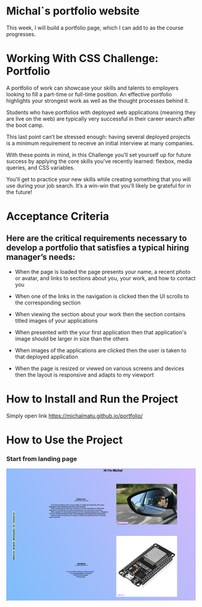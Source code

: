 # Michal`s portfolio website
This week, I will  build a portfolio page, which I can add to as the course progresses.
# Working With CSS Challenge: Portfolio
A portfolio of work can showcase your skills and talents to employers looking to fill a part-time or full-time position. An effective portfolio highlights your strongest work as well as the thought processes behind it. 

Students who have portfolios with deployed web applications (meaning they are live on the web) are typically very successful in their career search after the boot camp. 

This last point can’t be stressed enough: having several deployed projects is a minimum requirement to receive an initial interview at many companies.

With these points in mind, in this Challenge you’ll set yourself up for future success by applying the core skills you've recently learned: flexbox, media queries, and CSS variables. 

You'll get to practice your new skills while creating something that you will use during your job search. It’s a win-win that you'll likely be grateful for in the future!

# Acceptance Criteria
## Here are the critical requirements necessary to develop a portfolio that satisfies a typical hiring manager’s needs:


- When the page is loaded the page presents your name, a recent photo or avatar, and links to sections about you, your work, and how to contact you

- When one of the links in the navigation is clicked then the UI scrolls to the corresponding section

- When viewing the section about your work then the section contains titled images of your applications

- When presented with the your first application then that application's image should be larger in size than the others

- When images of the applications are clicked then the user is taken to that deployed application

- When the page is resized or viewed on various screens and devices then the layout is responsive and adapts to my viewport


# How to Install and Run the Project

Simply open link  https://michalmatu.github.io/portfolio/


# How to Use the Project

### Start from landing page 

 ![The real head of the household?](screen.png)
